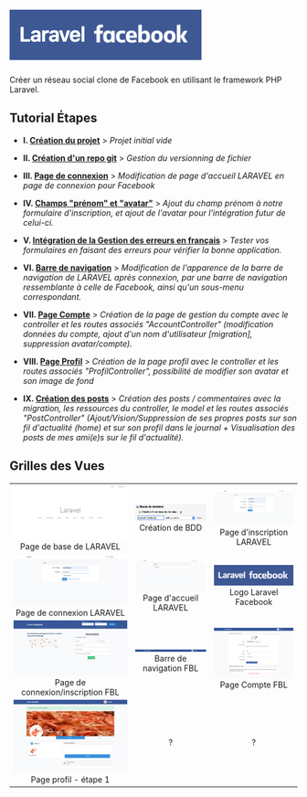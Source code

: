 # ![Logo Laravel Facebook](docs/logo-laravel-facebook.png)

Créer un réseau social clone de Facebook en utilisant le framework PHP Laravel.

## Tutorial Étapes

-   **I. [Création du projet](docs/creation-projet.md)** > _Projet initial vide_

-   **II. [Création d'un repo git](docs/creation-repo-git.md)** > _Gestion du versionning de fichier_

-   **III. [Page de connexion](docs/page-connexion.md)** > _Modification de page d'accueil LARAVEL en page de connexion pour Facebook_

-   **IV. [Champs "prénom" et "avatar"](docs/firstname-and-avatar.md)** > _Ajout du champ prénom à notre formulaire d'inscription, et ajout de l'avatar pour l'intégration futur de celui-ci._

-   **V. [Intégration de la Gestion des erreurs en français](docs/gestion-erreur-fr.md)** > _Tester vos formulaires en faisant des erreurs pour vérifier la bonne application._

-   **VI. [Barre de navigation](docs/barre-navigation.md)** > _Modification de l'apparence de la barre de navigation de LARAVEL après connexion, par une barre de navigation ressemblante à celle de Facebook, ainsi qu'un sous-menu correspondant._

-   **VII. [Page Compte](docs/page-compte.md)** > _Création de la page de gestion du compte avec le controller et les routes associés "AccountController" (modification données du compte, ajout d'un nom d'utilisateur \[migration], suppression avatar/compte)._

-   **VIII. [Page Profil](docs/page-profil.md)** > _Création de la page profil avec le controller et les routes associés "ProfilController", possibilité de modifier son avatar et son image de fond_

-   **IX. [Création des posts](docs/posts.md)** > _Création des posts / commentaires avec la migration, les ressources du controller, le model et les routes associés "PostController" (Ajout/Vision/Suppression de ses propres posts sur son fil d'actualité (home) et sur son profil dans le journal + Visualisation des posts de mes ami(e)s sur le fil d'actualité)._

## Grilles des Vues

|                                                                                               |                                                                                    |                                                                                |
| :-------------------------------------------------------------------------------------------: | :--------------------------------------------------------------------------------: | :----------------------------------------------------------------------------: |
|               ![docs/localhost.png](docs/localhost.png) Page de base de LARAVEL               |  ![docs/PHPMyAdmin-CreateBDD.png](docs/PHPMyAdmin-CreateBDD.png) Création de BDD   |  ![docs/Base-register.png](docs/Base-register.png) Page d'inscription LARAVEL  |
|             ![docs/Base-login.png](docs/Base-login.png) Page de connexion LARAVEL             |     ![docs/Base-logged_in.png](docs/Base-logged_in.png) Page d'accueil LARAVEL     | ![Logo Laravel Facebook](docs/logo-laravel-facebook.png) Logo Laravel Facebook |
|         ![docs/FB-welcome.png](docs/FB-welcome.png) Page de connexion/inscription FBL         | ![FBL-barre-navigation.png](docs/FBL-barre-navigation.png) Barre de navigation FBL |     ![docs/FBL-page-compte.png](docs/FBL-page-compte.png) Page Compte FBL      |
| ![docs/profil-edit-avatar-cover.png](docs/profil-edit-avatar-cover.png) Page profil - étape 1 |                                         ?                                          |                                       ?                                        |
